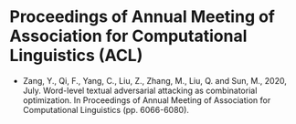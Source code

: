 # Proceedings of Annual Meeting of Association for Computational Linguistics (ACL)

* Zang, Y., Qi, F., Yang, C., Liu, Z., Zhang, M., Liu, Q. and Sun, M., 2020, July. Word-level textual adversarial attacking as combinatorial optimization. In Proceedings of Annual Meeting of Association for Computational Linguistics (pp. 6066-6080).
